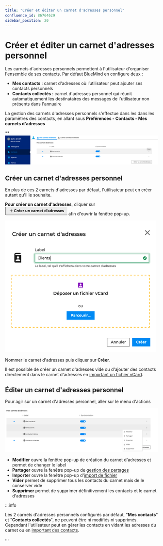 ```yaml
---
title: "Créer et éditer un carnet d'adresses personnel"
confluence_id: 86764629
sidebar_position: 20
---
```

# Créer et éditer un carnet d'adresses personnel

Les carnets d'adresses personnels permettent à l'utilisateur d'organiser l'ensemble de ses contacts. Par défaut BlueMind en configure deux :

- **Mes contacts** : carnet d'adresses où l’utilisateur peut ajouter ses contacts personnels
- **Contacts collectés** : carnet d'adresses personnel qui réunit automatiquement les destinataires des messages de l'utilisateur non présents dans l'annuaire

La gestion des carnets d'adresses personnels s'effectue dans les dans les paramètres des contacts, en allant sous **Préférences - Contacts - Mes carnets d'adresses**

**![](../../attachments/86764629/86764634.png)

## Créer un carnet d'adresses personnel

En plus de ces 2 carnets d'adresses par défaut, l'utilisateur peut en créer autant qu'il le souhaite.

**Pour créer un carnet d'adresses**, cliquer sur ![](../../attachments/86764629/86764633.png) afin d'ouvrir la fenêtre pop-up.

![](../../attachments/86764629/86764632.png)

Nommer le carnet d'adresses puis cliquer sur **Créer**.

Il est possible de créer un carnet d'adresses vide ou d'ajouter des contacts directement dans le carnet d'adresses en [important un fichier vCard](/Guide_de_l_utilisateur/Les_contacts/Importer_et_exporter_des_contacts/).

## Éditer un carnet d'adresses personnel

Pour agir sur un carnet d'adresses personnel, aller sur le menu d'actions

![](../../attachments/86764629/86764631.png)

- **Modifier** ouvre la fenêtre pop-up de création du carnet d'adresses et permet de changer le label
- **Partager** ouvre la fenêtre pop-up de [gestion des partages](/Guide_de_l_utilisateur/Les_contacts/Partager_un_carnet_d_adresses/)
- **Importer** ouvre la fenêtre pop-up d'[import de fichier](/Guide_de_l_utilisateur/Les_contacts/Importer_et_exporter_des_contacts/)
- **Vider** permet de supprimer tous les contacts du carnet mais de le conserver vide
- **Supprimer** permet de supprimer définitivement les contacts et le carnet d'adresses

:::info

Les 2 carnets d'adresses personnels configurés par défaut, "**Mes contacts**" et "**Contacts collectés**", ne peuvent être ni modifiés ni supprimés. Cependant l'utilisateur peut en gérer les contacts en vidant les adresses du carnet ou en [important des contacts](/Guide_de_l_utilisateur/Les_contacts/Importer_et_exporter_des_contacts/).

:::

